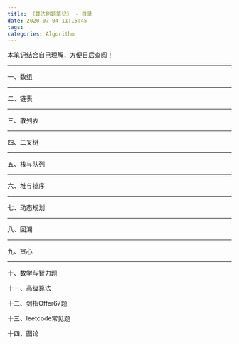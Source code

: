 ```yaml
---
title: 《算法刷题笔记》 - 目录
date: 2020-07-04 11:15:45
tags:
categories: Algorithm
---
```


本笔记结合自己理解，方便日后查阅！



----
一、数组


----
二、链表


----
三、散列表


----
四、二叉树


----
五、栈与队列


----
六、堆与排序


----

七、动态规划


----
八、回溯



----
九、贪心

----
十、数学与智力题







十一、高级算法

十二、剑指Offer67题

十三、leetcode常见题

十四、图论



